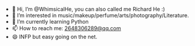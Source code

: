 - 👋 Hi, I’m @WhimsicalHe, you can also called me Richard He :)
- 💞️ I’m interested in music/makeup/perfume/arts/photography/Literature.
- 🌱 I’m currently learning Python
- 📫 How to reach me: 2648306289@qq.com
- 😄 INFP but easy going on the net.
<!---
WhimsicalHe/WhimsicalHe is a ✨ special ✨ repository because its `README.md` (this file) appears on your GitHub profile.
You can click the Preview link to take a look at your changes.
--->

